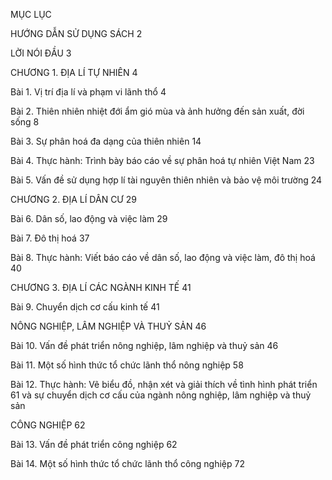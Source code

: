 MỤC LỤC

HƯỚNG DẪN SỬ DỤNG SÁCH                                                                                2

LỜI NÓI ĐẦU                                                                                                           3

CHƯƠNG 1. ĐỊA LÍ TỰ NHIÊN                                                                               4

Bài 1. Vị trí địa lí và phạm vi lãnh thổ                                                                         4

Bài 2. Thiên nhiên nhiệt đới ẩm gió mùa và ảnh hưởng đến sản xuất, đời sống         8

Bài 3. Sự phân hoá đa dạng của thiên nhiên                                                               14

Bài 4. Thực hành: Trình bày báo cáo về sự phân hoá tự nhiên Việt Nam                  23

Bài 5. Vấn đề sử dụng hợp lí tài nguyên thiên nhiên và bảo vệ môi trường               24

CHƯƠNG 2. ĐỊA LÍ DÂN CƯ                                                                                  29

Bài 6. Dân số, lao động và việc làm                                                                            29

Bài 7. Đô thị hoá                                                                                                          37

Bài 8. Thực hành: Viết báo cáo về dân số, lao động và việc làm, đô thị hoá             40

CHƯƠNG 3. ĐỊA LÍ CÁC NGÀNH KINH TẾ                                                         41

Bài 9. Chuyển dịch cơ cấu kinh tế                                                                               41

NÔNG NGHIỆP, LÂM NGHIỆP VÀ THUỶ SẢN                                                   46

Bài 10. Vấn đề phát triển nông nghiệp, lâm nghiệp và thuỷ sản                                46

Bài 11. Một số hình thức tổ chức lãnh thổ nông nghiệp                                             58

Bài 12. Thực hành: Vẽ biểu đồ, nhận xét và giải thích về tình hình phát triển          61
và sự chuyển dịch cơ cấu của ngành nông nghiệp, lâm nghiệp và thuỷ sản

CÔNG NGHIỆP                                                                                                          62

Bài 13. Vấn đề phát triển công nghiệp                                                                        62

Bài 14. Một số hình thức tổ chức lãnh thổ công nghiệp                                             72